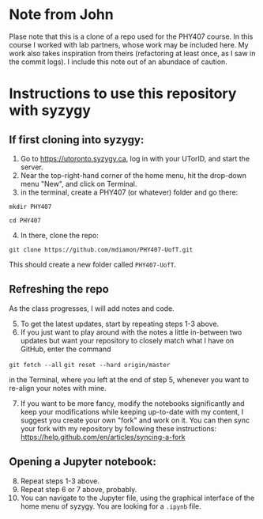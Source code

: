 # Note from John
Plase note that this is a clone of a repo used for the PHY407 course. In this course I worked with lab partners, whose work may be included here. My work also takes inspiration from theirs (refactoring at least once, as I saw in the commit logs). I include this note out of an abundace of caution.

# Instructions to use this repository with syzygy

## If first cloning into syzygy:

1. Go to https://utoronto.syzygy.ca, log in with your UTorID, and start the server.
2. Near the top-right-hand corner of the home menu, hit the drop-down menu "New", and click on Terminal.
3. in the terminal, create a PHY407 (or whatever) folder and go there:

  `mkdir PHY407`

  `cd PHY407`

4. In there, clone the repo:

  `git clone https://github.com/mdiamon/PHY407-UofT.git`

  This should create a new folder called `PHY407-UofT`.

## Refreshing the repo

As the class progresses, I will add notes and code.

5. To get the latest updates, start by repeating steps 1-3 above.
6. If you just want to play around with the notes a little in-between two updates but want your repository to closely match what I have on GitHub, enter the command 

  `git fetch --all`
  `git reset --hard origin/master`

  in the Terminal, where you left at the end of step 5, whenever you want to re-align your notes with mine.

7. If you want to be more fancy, modify the notebooks significantly and keep your modifications while keeping up-to-date with my content, I suggest you create your own "fork" and work on it. You can then sync your fork with my repository by following these instructions: https://help.github.com/en/articles/syncing-a-fork

## Opening a Jupyter notebook:

8. Repeat steps 1-3 above.
9. Repeat step 6 or 7 above, probably.
10. You can navigate to the Jupyter file, using the graphical interface of the home menu of syzygy. You are looking for a `.ipynb` file.
